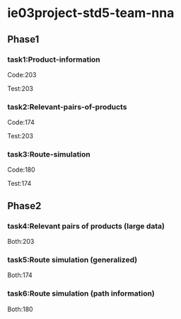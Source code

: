 # ie03project-std5-team-nna

## Phase1

### task1:Product-information

Code:203

Test:203

### task2:Relevant-pairs-of-products

Code:174

Test:203

### task3:Route-simulation

Code:180

Test:174

## Phase2

### task4:Relevant pairs of products (large data)

Both:203

### task5:Route simulation (generalized)

Both:174

### task6:Route simulation (path information)

Both:180